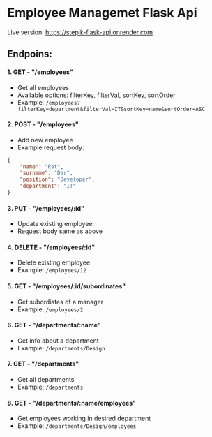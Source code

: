 # Employee Managemet Flask Api

Live version: https://stepik-flask-api.onrender.com

## Endpoins:
#### 1. GET - "/employees"
- Get all employees
- Available options: filterKey, filterVal, sortKey, sortOrder
- Example: 
```/employees?filterKey=department&filterVal=IT&sortKey=name&sortOrder=ASC```

#### 2. POST - "/employees"
- Add new employee
- Example request body:
```json
{
	"name": "Rat",
    "surname": "Dar",
    "position": "Developer",
    "department": "IT"
}
```

#### 3. PUT - "/employees/:id"
- Update existing employee
- Request body same as above

#### 4. DELETE - "/employees/:id"
- Delete existing employee
- Example: ```/employees/12```

#### 5. GET - "/employees/:id/subordinates"
- Get subordiates of a manager
- Example: ```/employees/2```

#### 6. GET - "/departments/:name"
- Get info about a department
- Example: ```/departments/Design```

#### 7. GET - "/departments"
- Get all departments
- Example: ```/departments```

#### 8. GET - "/departments/:name/employees"
- Get employees working in desired department
- Example: ```/departments/Design/employees```


